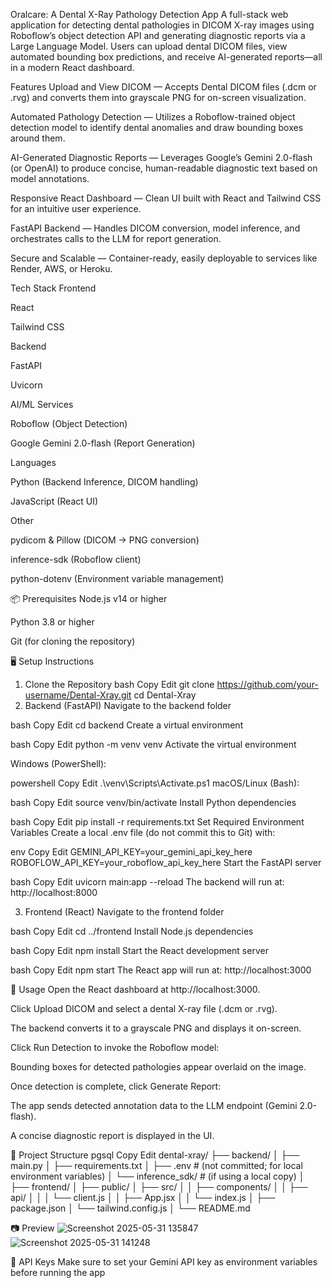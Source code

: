 Oralcare: A Dental X-Ray Pathology Detection App
A full-stack web application for detecting dental pathologies in DICOM X-ray images using Roboflow’s object detection API and generating diagnostic reports via a Large Language Model. Users can upload dental DICOM files, view automated bounding box predictions, and receive AI-generated reports—all in a modern React dashboard.

Features
Upload and View DICOM
— Accepts Dental DICOM files (.dcm or .rvg) and converts them into grayscale PNG for on-screen visualization.

Automated Pathology Detection
— Utilizes a Roboflow-trained object detection model to identify dental anomalies and draw bounding boxes around them.

AI-Generated Diagnostic Reports
— Leverages Google’s Gemini 2.0-flash (or OpenAI) to produce concise, human-readable diagnostic text based on model annotations.

Responsive React Dashboard
— Clean UI built with React and Tailwind CSS for an intuitive user experience.

FastAPI Backend
— Handles DICOM conversion, model inference, and orchestrates calls to the LLM for report generation.

Secure and Scalable
— Container-ready, easily deployable to services like Render, AWS, or Heroku.

Tech Stack
Frontend

React

Tailwind CSS

Backend

FastAPI

Uvicorn

AI/ML Services

Roboflow (Object Detection)

Google Gemini 2.0-flash (Report Generation)

Languages

Python (Backend Inference, DICOM handling)

JavaScript (React UI)

Other

pydicom & Pillow (DICOM → PNG conversion)

inference-sdk (Roboflow client)

python-dotenv (Environment variable management)

📦 Prerequisites
Node.js v14 or higher

Python 3.8 or higher

Git (for cloning the repository)

🖥️ Setup Instructions
1. Clone the Repository
bash
Copy
Edit
git clone https://github.com/your-username/Dental-Xray.git
cd Dental-Xray
2. Backend (FastAPI)
Navigate to the backend folder

bash
Copy
Edit
cd backend
Create a virtual environment

bash
Copy
Edit
python -m venv venv
Activate the virtual environment

Windows (PowerShell):

powershell
Copy
Edit
.\venv\Scripts\Activate.ps1
macOS/Linux (Bash):

bash
Copy
Edit
source venv/bin/activate
Install Python dependencies

bash
Copy
Edit
pip install -r requirements.txt
Set Required Environment Variables
Create a local .env file (do not commit this to Git) with:

env
Copy
Edit
GEMINI_API_KEY=your_gemini_api_key_here
ROBOFLOW_API_KEY=your_roboflow_api_key_here
Start the FastAPI server

bash
Copy
Edit
uvicorn main:app --reload
The backend will run at: http://localhost:8000

3. Frontend (React)
Navigate to the frontend folder

bash
Copy
Edit
cd ../frontend
Install Node.js dependencies

bash
Copy
Edit
npm install
Start the React development server

bash
Copy
Edit
npm start
The React app will run at: http://localhost:3000

🧪 Usage
Open the React dashboard at http://localhost:3000.

Click Upload DICOM and select a dental X-ray file (.dcm or .rvg).

The backend converts it to a grayscale PNG and displays it on-screen.

Click Run Detection to invoke the Roboflow model:

Bounding boxes for detected pathologies appear overlaid on the image.

Once detection is complete, click Generate Report:

The app sends detected annotation data to the LLM endpoint (Gemini 2.0-flash).

A concise diagnostic report is displayed in the UI.

📁 Project Structure
pgsql
Copy
Edit
dental-xray/
├── backend/
│   ├── main.py
│   ├── requirements.txt
│   ├── .env                # (not committed; for local environment variables)
│   └── inference_sdk/      # (if using a local copy)
│
├── frontend/
│   ├── public/
│   ├── src/
│   │   ├── components/
│   │   ├── api/
│   │   │   └── client.js
│   │   ├── App.jsx
│   │   └── index.js
│   ├── package.json
│   └── tailwind.config.js
│
└── README.md

📷 Preview
![Screenshot 2025-05-31 135847](https://github.com/user-attachments/assets/5b3e4cca-55ec-4ce4-b379-5db89ce2c907)
![Screenshot 2025-05-31 141248](https://github.com/user-attachments/assets/067901a9-6bcc-4129-961e-5f1aa5023dcf)

🔐 API Keys
Make sure to set your Gemini API key as environment variables before running the app
